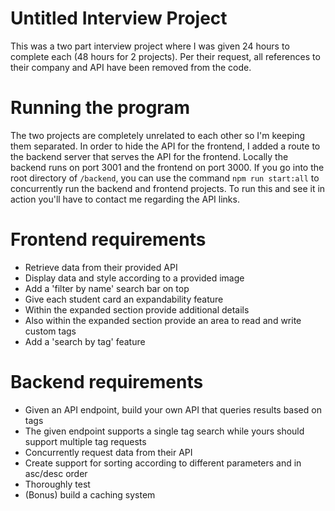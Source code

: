 # Untitled Interview Project

This was a two part interview project where I was given 24 hours to complete each (48 hours for 2 projects).
Per their request, all references to their company and API have been removed from the code.

# Running the program

The two projects are completely unrelated to each other so I'm keeping them separated. In order to
hide the API for the frontend, I added a route to the backend server that serves the API for the
frontend. Locally the backend runs on port 3001 and the frontend on port 3000. If you go into the
root directory of `/backend`, you can use the command `npm run start:all` to concurrently run the
backend and frontend projects. To run this and see it in action you'll have to contact me regarding
the API links.

# Frontend requirements

- Retrieve data from their provided API
- Display data and style according to a provided image
- Add a 'filter by name' search bar on top
- Give each student card an expandability feature
- Within the expanded section provide additional details
- Also within the expanded section provide an area to read and write custom tags
- Add a 'search by tag' feature

# Backend requirements

- Given an API endpoint, build your own API that queries results based on tags
- The given endpoint supports a single tag search while yours should support multiple tag requests
- Concurrently request data from their API
- Create support for sorting according to different parameters and in asc/desc order
- Thoroughly test
- (Bonus) build a caching system
